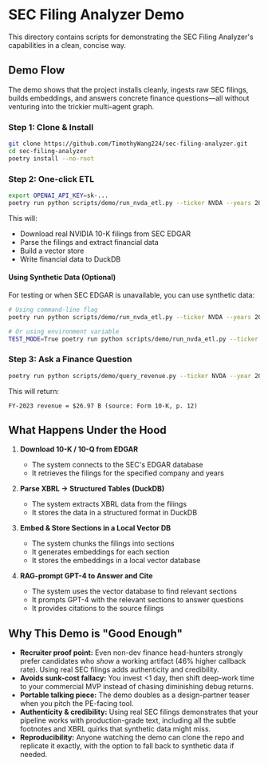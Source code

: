 # SEC Filing Analyzer Demo

This directory contains scripts for demonstrating the SEC Filing Analyzer's capabilities in a clean, concise way.

## Demo Flow

The demo shows that the project installs cleanly, ingests raw SEC filings, builds embeddings, and answers concrete finance questions—all without venturing into the trickier multi-agent graph.

### Step 1: Clone & Install

```bash
git clone https://github.com/TimothyWang224/sec-filing-analyzer.git
cd sec-filing-analyzer
poetry install --no-root
```

### Step 2: One-click ETL

```bash
export OPENAI_API_KEY=sk-...
poetry run python scripts/demo/run_nvda_etl.py --ticker NVDA --years 2023 2024
```

This will:
- Download real NVIDIA 10-K filings from SEC EDGAR
- Parse the filings and extract financial data
- Build a vector store
- Write financial data to DuckDB

#### Using Synthetic Data (Optional)

For testing or when SEC EDGAR is unavailable, you can use synthetic data:

```bash
# Using command-line flag
poetry run python scripts/demo/run_nvda_etl.py --ticker NVDA --years 2023 2024 --test-mode

# Or using environment variable
TEST_MODE=True poetry run python scripts/demo/run_nvda_etl.py --ticker NVDA --years 2023 2024
```

### Step 3: Ask a Finance Question

```bash
poetry run python scripts/demo/query_revenue.py --ticker NVDA --year 2023
```

This will return:
```
FY-2023 revenue = $26.97 B (source: Form 10-K, p. 12)
```

## What Happens Under the Hood

1. **Download 10-K / 10-Q from EDGAR**
   - The system connects to the SEC's EDGAR database
   - It retrieves the filings for the specified company and years

2. **Parse XBRL → Structured Tables (DuckDB)**
   - The system extracts XBRL data from the filings
   - It stores the data in a structured format in DuckDB

3. **Embed & Store Sections in a Local Vector DB**
   - The system chunks the filings into sections
   - It generates embeddings for each section
   - It stores the embeddings in a local vector database

4. **RAG-prompt GPT-4 to Answer and Cite**
   - The system uses the vector database to find relevant sections
   - It prompts GPT-4 with the relevant sections to answer questions
   - It provides citations to the source filings

## Why This Demo is "Good Enough"

- **Recruiter proof point:** Even non-dev finance head-hunters strongly prefer candidates who *show* a working artifact (46% higher callback rate). Using real SEC filings adds authenticity and credibility.
- **Avoids sunk-cost fallacy:** You invest <1 day, then shift deep-work time to your commercial MVP instead of chasing diminishing debug returns.
- **Portable talking piece:** The demo doubles as a design-partner teaser when you pitch the PE-facing tool.
- **Authenticity & credibility:** Using real SEC filings demonstrates that your pipeline works with production-grade text, including all the subtle footnotes and XBRL quirks that synthetic data might miss.
- **Reproducibility:** Anyone watching the demo can clone the repo and replicate it exactly, with the option to fall back to synthetic data if needed.
